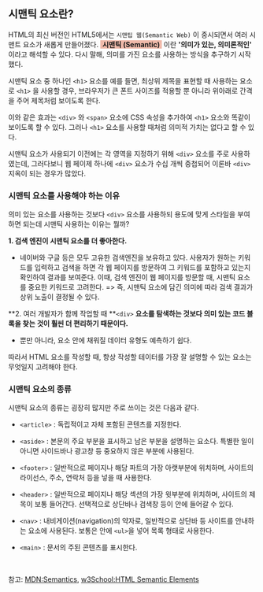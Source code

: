 ## 시맨틱 요소란?
HTML의 최신 버전인 HTML5에서는 `시맨팁 웹(Semantic Web)` 이 중시되면서 여러 시맨트 요소가 새롭게 만들어졌다. <span style="background-color: #f0baaa">&nbsp;**시맨틱 (Semantic)**&nbsp;</span> 이란 **'의미가 있는, 의미론적인'** 이라고 해석할 수 있다. 다시 말해, 의미를 가진 요소를 사용하는 방식을 추구하기 시작했다. 

시맨틱 요소 중 하나인 `<h1>` 요소를 예를 들면, 최상위 제목을 표현할 때 사용하는 요소로 `<h1>` 을 사용할 경우, 브라우저가 큰 폰트 사이즈를 적용할 뿐 아니라 위아래로 간격을 주어 제목처럼 보이도록 한다.

이와 같은 효과는 `<div>` 와 `<span>` 요소에 CSS 속성을 추가하여 `<h1>` 요소와 똑같이 보이도록 할 수 있다. 그러나 `<h1>` 요소를 사용할 때처럼 의미적 가치는 없다고 할 수 있다.

시맨틱 요소가 사용되기 이전에는 각 영역을 지정하기 위해 `<div>` 요소를 주로 사용하였는데, 그러다보니 웹 페이제 하나에 `<div>` 요소가 수십 개씩 중첩되어 이론바 `<div>` 지옥이 되는 경우가 많았다.
<br>

### 시맨틱 요소를 사용해야 하는 이유
의미 있는 요소를 사용하는 것보다 `<div>` 요소를 사용하되 용도에 맞게 스타일을 부여하면 되는데 시맨틱 사용하는 이유는 뭘까?

**1. 검색 엔진이 시맨틱 요소를 더 좋아한다.**
- 네이버와 구글 등은 모두 고유한 검색엔진을 보유하고 있다. 사용자가 원하는 키워드를 입력하고 검색을 하면 각 웹 페이지를 방문하여 그 키워드를 포함하고 있는지 확인하여 결과를 보여준다. 이때, 검색 엔진이 웹 페이지를 방문할 때, 시맨틱 요소를 중요한 키워드로 고려한다.
=> 즉, 시맨틱 요소에 담긴 의미에 따라 검색 결과가 상위 노출이 결정될 수 있다.

**2. 여러 개발자가 함께 작업할 때 **`<div>` **요소를 탐색하는 것보다 의미 있는 코드 블록을 찾는 것이 훨씬 더 편리하기 때문이다.**
- 뿐만 아니라, 요소 안에 채워질 데이터 유형도 예측하기 쉽다.

따라서 HTML 요소를 작성할 때, 항상 작성할 테이터를 가장 잘 설명할 수 있는 요소는 무엇일지 고려해야 한다.
<br>

### 시맨틱 요소의 종류
시맨틱 요소의 종류는 굉장히 많지만 주로 쓰이는 것은 다음과 같다.
- `<article>` : 독립적이고 자체 포함된 콘텐츠를 지정한다.

- `<aside>` : 본문의 주요 부분을 표시하고 남은 부분을 설명하는 요소다. 특별한 일이 아니면 사이드바나 광고창 등 중요하지 않은 부분에 사용된다.

- `<footer>` : 일반적으로 페이지나 해당 파트의 가장 아랫부분에 위치하며, 사이트의 라이선스, 주소, 연락처 등을 넣을 때 사용한다.

- `<header>` : 일반적으로 페이지나 해당 섹션의 가장 윗부분에 위치하며, 사이트의 제목이 보통 들어간다. 선택적으로 상단바나 검색창 등이 안에 들어갈 수 있다.

- `<nav>` : 내비게이션(navigation)의 약자로, 일반적으로 상단바 등 사이트를 안내하는 요소에 사용된다. 보통은 안에 `<ul>`을 넣어 목록 형태로 사용한다.

- `<main>` : 문서의 주된 콘텐츠를 표시한다.

<br>

참고: [MDN:Semantics](https://developer.mozilla.org/ko/docs/Glossary/Semantics#html_%EC%8B%9C%EB%A7%A8%ED%8B%B1), [w3School:HTML Semantic Elements](https://www.w3schools.com/html/html5_semantic_elements.asp)